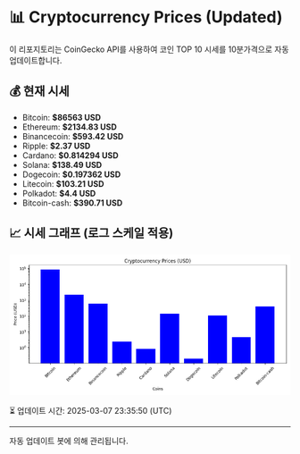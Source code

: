 
# 📊 Cryptocurrency Prices (Updated)

이 리포지토리는 CoinGecko API를 사용하여 코인 TOP 10 시세를 10분가격으로 자동 업데이트합니다.

## 💰 현재 시세
- Bitcoin: **$86563 USD**
- Ethereum: **$2134.83 USD**
- Binancecoin: **$593.42 USD**
- Ripple: **$2.37 USD**
- Cardano: **$0.814294 USD**
- Solana: **$138.49 USD**
- Dogecoin: **$0.197362 USD**
- Litecoin: **$103.21 USD**
- Polkadot: **$4.4 USD**
- Bitcoin-cash: **$390.71 USD**

## 📈 시세 그래프 (로그 스케일 적용)
![Crypto Prices](crypto_prices.png)

⏳ 업데이트 시간: 2025-03-07 23:35:50 (UTC)

---
자동 업데이트 봇에 의해 관리됩니다.
